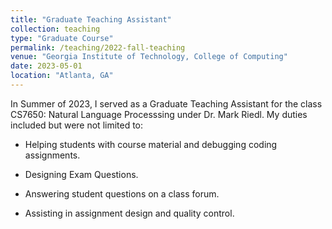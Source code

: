 ```yaml
---
title: "Graduate Teaching Assistant"
collection: teaching
type: "Graduate Course"
permalink: /teaching/2022-fall-teaching
venue: "Georgia Institute of Technology, College of Computing"
date: 2023-05-01
location: "Atlanta, GA"
---
```


In Summer of 2023, I served as a Graduate Teaching Assistant for the class CS7650: Natural Language Processsing under Dr. Mark Riedl. My duties included but were not limited to:

* Helping students with course material and debugging coding assignments.

* Designing Exam Questions.

* Answering student questions on a class forum.

* Assisting in assignment design and quality control.
